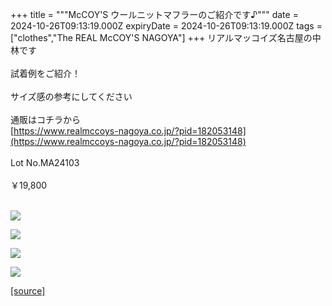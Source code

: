 +++
title = """McCOY'S ウールニットマフラーのご紹介です♪"""
date = 2024-10-26T09:13:19.000Z
expiryDate = 2024-10-26T09:13:19.000Z
tags = ["clothes","The REAL McCOY'S NAGOYA"]
+++
リアルマッコイズ名古屋の中林です  
   
試着例をご紹介！  
   
サイズ感の参考にしてください  
   
通販はコチラから  
[https://www.realmccoys-nagoya.co.jp/?pid=182053148](https://www.realmccoys-nagoya.co.jp/?pid=182053148)  
   
Lot No.MA24103  
   
￥19,800  
 

[![](https://stat.ameba.jp/user_images/20241026/18/realmccoy-nagoya/a9/b7/j/o1000100015502468368.jpg)](https://www.realmccoys-nagoya.co.jp/?pid=182053148)  
  
[![](https://stat.ameba.jp/user_images/20241026/18/realmccoy-nagoya/e9/bb/j/o1000100015502468364.jpg)](https://www.realmccoys-nagoya.co.jp/?pid=182053148)  
  
[![](https://stat.ameba.jp/user_images/20241026/18/realmccoy-nagoya/08/79/j/o1000100015502468362.jpg)](https://www.realmccoys-nagoya.co.jp/?pid=182053148)  
  
[![](https://stat.ameba.jp/user_images/20241026/18/realmccoy-nagoya/6c/b9/j/o1000100015502468359.jpg)](https://www.realmccoys-nagoya.co.jp/?pid=182053148)

[[source]](https://ameblo.jp/realmccoy-nagoya/entry-12872705972.html)
